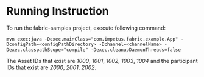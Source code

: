 Running Instruction
===============

To run the fabric-samples project, execute following command:
```
mvn exec:java -Dexec.mainClass="com.impetus.fabric.example.App" -DconfigPath=<configPathDirectory> -Dchannel=<channelName> -Dexec.classpathScope="compile" -Dexec.cleanupDaemonThreads=false

```

The Asset IDs that exist are *1000*, *1001*, *1002*, *1003*, *1004* and the participant IDs that exist are *2000*, *2001*, *2002*.
